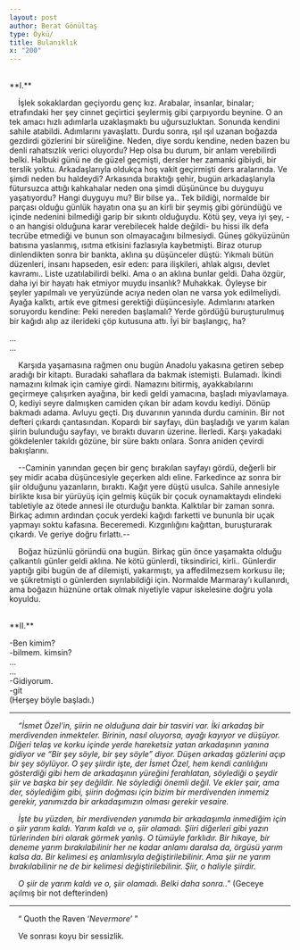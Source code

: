 ```yaml
---
layout: post
author: Berat Gönültaş
type: Öykü/
title: Bulanıklık
x: "200"
---
```

<br/>
**I.**

&nbsp;&nbsp;&nbsp;&nbsp;İşlek sokaklardan geçiyordu genç kız. Arabalar, insanlar, binalar; etrafındaki her şey cinnet geçirtici şeylermiş gibi çarpıyordu beynine. O an tek amacı hızlı adımlarla uzaklaşmaktı bu uğursuzluktan. Sonunda kendini sahile atabildi. Adımlarını yavaşlattı. Durdu sonra, ışıl ışıl uzanan boğazda gezdirdi gözlerini bir süreliğine. Neden, diye sordu kendine, neden bazen bu denli rahatsızlık verici oluyordu? Hep olsa bu durum, bir anlam verebilirdi belki. Halbuki günü ne de güzel geçmişti, dersler her zamanki gibiydi, bir terslik yoktu. Arkadaşlarıyla oldukça hoş vakit geçirmişti ders aralarında. Ve şimdi neden bu haldeydi? Arkasında bıraktığı şehir, bugün arkadaşlarıyla fütursuzca attığı kahkahalar neden ona şimdi düşününce bu duyguyu yaşatıyordu? Hangi duyguyu mu? Bir bilse ya.. Tek bildiği, normalde bir parçası olduğu günlük hayatın ona şu an kirli bir şeymiş gibi göründüğü ve içinde nedenini bilmediği garip bir sıkıntı olduğuydu. Kötü şey, veya iyi şey, -o an hangisi olduğuna karar verebilecek halde değildi- bu hissi ilk defa tecrübe etmediği ve bunun son olmayacağını bilmesiydi. Güneş gökyüzünün batısına yaslanmış, ısıtma etkisini fazlasıyla kaybetmişti. Biraz oturup dinlendikten sonra bir bankta, aklına şu düşünceler düştü: Yıkmalı bütün düzenleri, insanı hapseden, esir eden: para ilişkileri, ahlak algısı, devlet kavramı.. Liste uzatılabilirdi belki. Ama o an aklına bunlar geldi. Daha özgür, daha iyi bir hayatı hak etmiyor muydu insanlık? Muhakkak. Öyleyse bir şeyler yapılmalı ve yeryüzünde acıya neden olan ne varsa yok edilmeliydi. Ayağa kalktı, artık eve gitmesi gerektiği düşüncesiyle. Adımlarını atarken soruyordu kendine: Peki nereden başlamalı? Yerde gördüğü buruşturulmuş bir kağıdı alıp az ilerideki çöp kutusuna attı. İyi bir başlangıç, ha?

  ...<br/>
  ...


&nbsp;&nbsp;&nbsp;&nbsp;Karşıda yaşamasına rağmen onu bugün Anadolu yakasına getiren sebep aradığı bir kitaptı. Buradaki sahaflara da bakmak istemişti. Bulamadı. İkindi namazını kılmak için camiye girdi. Namazını bitirmiş, ayakkabılarını geçirmeye çalışırken ayağına, bir kedi geldi yamacına, başladı miyavlamaya. O, kediyi seyre dalmışken camiden çıkan bir adam kovdu kediyi. Dönüp bakmadı adama. Avluyu geçti. Dış duvarının yanında durdu caminin. Bir not defteri çıkardı çantasından. Kopardı bir sayfayı, dün başladığı ve yarım kalan şiirin bulunduğu sayfayı, ve bıraktı duvarın üzerine. İlerledi. Karşı yakadaki gökdelenler takıldı gözüne, bir süre baktı onlara. Sonra aniden çevirdi bakışlarını.

&nbsp;&nbsp;&nbsp;&nbsp;--Caminin yanından geçen bir genç bırakılan sayfayı gördü, değerli bir şey midir acaba düşüncesiyle geçerken aldı eline. Farkedince az sonra bir şiir olduğunu yazanların, bıraktı. Kağıt yere düştü usulca. Sahile annesiyle birlikte kısa bir yürüyüş için gelmiş küçük bir çocuk oynamaktaydı elindeki tabletiyle az ötede annesi ile oturduğu bankta. Kalktılar bir zaman sonra. Birkaç adımın ardından çocuk yerdeki kağıdı farketti ve bununla bir uçak yapmayı soktu kafasına. Beceremedi. Kızgınlığını kağıttan, buruşturarak çıkardı. Ve geriye doğru fırlattı.--

&nbsp;&nbsp;&nbsp;&nbsp;Boğaz hüzünlü göründü ona bugün. Birkaç gün önce yaşamakta olduğu çalkantılı günler geldi aklına. Ne kötü günlerdi, tiksindirici, kirli.. Günlerdir yaptığı gibi bugün de af dilemişti, yakarmıştı, ya affedilmezsem korkusu ile; ve şükretmişti o günlerden sıyrılabildiği için. Normalde Marmaray’ı kullanırdı, ama boğazın hüznüne ortak olmak niyetiyle vapur iskelesine doğru yola koyuldu.

<br/>
**II.**

-Ben kimim?                                                  
-bilmem. kimsin?  
…  
…  
-Gidiyorum.  
-git  
(Herşey böyle başladı.)

---

&nbsp;&nbsp;&nbsp;&nbsp;_“İsmet Özel’in, şiirin ne olduğuna dair bir tasviri var. İki arkadaş bir merdivenden inmekteler. Birinin, nasıl oluyorsa, ayağı kayıyor ve düşüyor. Diğeri telaş ve korku içinde yerde hareketsiz yatan arkadaşının yanına gidiyor ve “Bir şey söyle, bir şey söyle” diyor. Düşen arkadaş gözlerini açıp bir şey söylüyor. O şey şiirdir işte, der İsmet Özel, hem kendi canlılığını gösterdiği gibi hem de arkadaşının yüreğini ferahlatan, söylediği o şeydir şiir ve başka bir şey değildir. Ne söylediği önemli değil. Ve ekler şair, ama der, söylediğim gibi, şiirin doğması için bizim bir merdivenden inmemiz gerekir, yanımızda bir arkadaşımızın olması gerekir vesaire._

&nbsp;&nbsp;&nbsp;&nbsp;_İşte bu yüzden, bir merdivenden yanımda bir arkadaşımla inmediğim için o şiir yarım kaldı. Yarım kaldı ve o, şiir olamadı. Şiiri diğerleri gibi yazın türlerinden biri olarak görmek yanlış. O tümüyle farklıdır. Bir hikaye, bir deneme yarım bırakılabilinir her ne kadar anlamı daralsa da, örgüsü yarım kalsa da. Bir kelimesi eş anlamlısıyla değiştirilebilinir. Ama şiir ne yarım bırakılabilinir ne de bir kelimesi değiştirilebilinir. Şiir, o haliyle şiirdir._

&nbsp;&nbsp;&nbsp;&nbsp;_O şiir de yarım kaldı ve o, şiir olamadı. Belki daha sonra.."_
(Geceye açılmış bir not defterinden)

---

&nbsp;&nbsp;&nbsp;&nbsp;“ Quoth the Raven ‘_Nevermore_’ ”

&nbsp;&nbsp;&nbsp;&nbsp;Ve sonrası koyu bir sessizlik.
